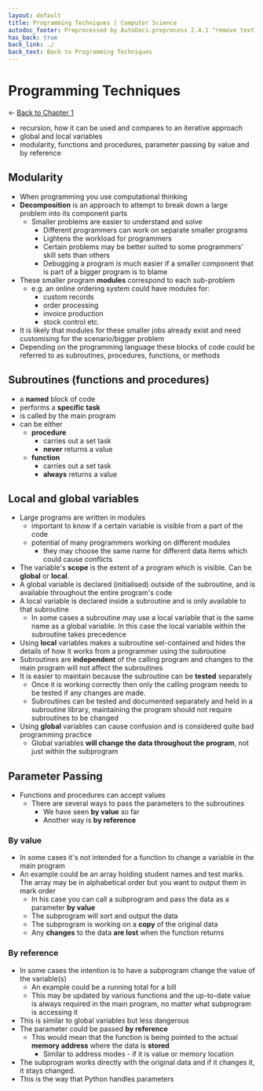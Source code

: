 ```yaml
---
layout: default
title: Programming Techniques | Computer Science
autodoc_footer: Preprocessed by AutoDocs.preprocess 2.4.1 "remove text backlinks in index files" ⓒ Starwort, 2020
has_back: true
back_link: ./
back_text: Back to Programming Techniques
---
```


# Programming Techniques

← [Back to Chapter 1](./index.html)

- recursion, how it can be used and compares to an iterative approach
- global and local variables
- modularity, functions and procedures, parameter passing by value and by reference

## Modularity

- When programming you use computational thinking
- **Decomposition** is an approach to attempt to break down a large problem into its component parts
  - Smaller problems are easier to understand and solve
    - Different programmers can work on separate smaller programs
    - Lightens the workload for programmers
    - Certain problems may be better suited to some programmers' skill sets than others
    - Debugging a program is much easier if a smaller component that is part of a bigger program is to blame
- These smaller program **modules** correspond to each sub-problem
  - e.g. an online ordering system could have modules for:
    - custom records
    - order processing
    - invoice production
    - stock control etc.
- It is likely that modules for these smaller jobs already exist and need customising for the scenario/bigger problem
- Depending on the programming language these blocks of code could be referred to as subroutines, procedures, functions, or methods

## Subroutines (functions and procedures)

- a **named** block of code
- performs a **specific task**
- is called by the main program
- can be either
  - **procedure**
    - carries out a set task
    - **never** returns a value
  - **function**
    - carries out a set task
    - **always** returns a value

## Local and global variables

- Large programs are written in modules
  - important to know if a certain variable is visible from a part of the code
  - potential of many programmers working on different modules
    - they may choose the same name for different data items which could cause conflicts
- The variable's **scope** is the extent of a program which is visible. Can be **global** or **local**.
- A global variable is declared (initialised) outside of the subroutine, and is available throughout the entire program's code
- A local variable is declared inside a subroutine and is only available to that subroutine
  - In some cases a subroutine may use a local variable that is the same name as a global variable. In this case the local variable within the subroutine takes precedence
- Using **local** variables makes a subroutine sel-contained and hides the details of how it works from a programmer using the subroutine
- Subroutines are **independent** of the calling program and changes to the main program will not affect the subroutines
- It is easier to maintain because the subroutine can be **tested** separately
  - Once it is working correctly then only the calling program needs to be tested if any changes are made.
  - Subroutines can be tested and documented separately and held in a subroutine library, maintaining the program should not require subroutines to be changed
- Using **global** variables can cause confusion and is considered quite bad programming practice
  - Global variables **will change the data throughout the program**, not just within the subprogram

## Parameter Passing

- Functions and procedures can accept values
  - There are several ways to pass the parameters to the subroutines
    - We have seen **by value** so far
    - Another way is **by reference**

### By value

- In some cases it's not intended for a function to change a variable in the main program
- An example could be an array holding student names and test marks. The array may be in alphabetical order but you want to output them in mark order
  - In his case you can call a subprogram and pass the data as a parameter **by value**
  - The subprogram will sort and output the data
  - The subprogram is working on a **copy** of the original data
  - Any **changes** to the data **are lost** when the function returns

### By reference

- In some cases the intention is to have a subprogram change the value of the variable(s)
  - An example could be a running total for a bill
  - This may be updated by various functions and the up-to-date value is always required in the main program, no matter what subprogram is accessing it
- This is similar to global variables but less dangerous
- The parameter could be passed **by reference**
  - This would mean that the function is being pointed to the actual **memory address** where the data is **stored**
    - Similar to address modes - if it is value or memory location
- The subprogram works directly with the original data and if it changes it, it stays changed.
- This is the way that Python handles parameters
